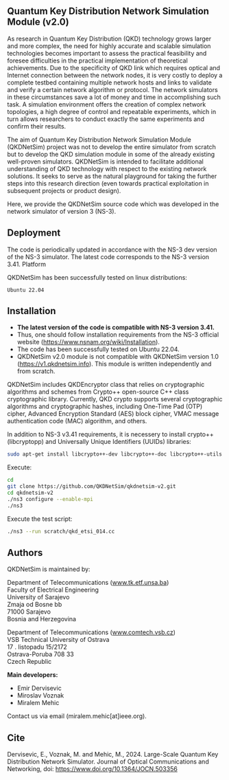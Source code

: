 
## Quantum Key Distribution Network Simulation Module (v2.0)

As research in Quantum Key Distribution (QKD) technology grows larger and more complex, the need for highly accurate and scalable simulation technologies becomes important to assess the practical feasibility and foresee difficulties in the practical implementation of theoretical achievements. Due to the specificity of QKD link which requires optical and Internet connection between the network nodes, it is very costly to deploy a complete testbed containing multiple network hosts and links to validate and verify a certain network algorithm or protocol. The network simulators in these circumstances save a lot of money and time in accomplishing such task. A simulation environment offers the creation of complex network topologies, a high degree of control and repeatable experiments, which in turn allows researchers to conduct exactly the same experiments and confirm their results.

The aim of Quantum Key Distribution Network Simulation Module (QKDNetSim) project was not to develop the entire simulator from scratch but to develop the QKD simulation module in some of the already existing well-proven simulators. QKDNetSim is intended to facilitate additional understanding of QKD technology with respect to the existing network solutions. It seeks to serve as the natural playground for taking the further steps into this research direction (even towards practical exploitation in subsequent projects or product design).

Here, we provide the QKDNetSim source code which was developed in the network simulator of version 3 (NS-3). 


## Deployment

The code is periodically updated in accordance with the NS-3 dev version of the NS-3 simulator. The latest code corresponds to the NS-3 version 3.41.
Platform

QKDNetSim has been successfully tested on linux distributions:

    Ubuntu 22.04

## Installation

- **The latest version of the code is compatible with NS-3 version 3.41.**  
- Thus, one should follow installation requirements from the NS-3 official website (https://www.nsnam.org/wiki/Installation).   
- The code has been successfully tested on Ubuntu 22.04. 
- QKDNetSim v2.0 module is not compatible with QKDNetSim version 1.0 (https://v1.qkdnetsim.info). This module is written independently and from scratch.

QKDNetSim includes QKDEncryptor class that relies on cryptographic algorithms and schemes from Crypto++ open-source C++ class cryptographic library. Currently, QKD crypto supports several cryptographic algorithms and cryptographic hashes, including One-Time Pad (OTP) cipher, Advanced Encryption Standard (AES) block cipher, VMAC message authentication code (MAC) algorithm, and others.

In addition to NS-3 v3.41 requirements, it is necessery to install crypto++ (libcryptopp) and Universally Unique Identifiers (UUIDs) libraries:

```bash
sudo apt-get install libcrypto++-dev libcrypto++-doc libcrypto++-utils gnuplot uuid-dev
```

Execute:

```bash
cd  
git clone https://github.com/QKDNetSim/qkdnetsim-v2.git
cd qkdnetsim-v2
./ns3 configure --enable-mpi
./ns3 
```

Execute the test script:

```bash
./ns3 --run scratch/qkd_etsi_014.cc
```
 


## Authors

QKDNetSim is maintained by:

Department of Telecommunications (www.tk.etf.unsa.ba)  
Faculty of Electrical Engineering  
University of Sarajevo  
Zmaja od Bosne bb  
71000 Sarajevo  
Bosnia and Herzegovina  

Department of Telecommunications (www.comtech.vsb.cz)  
VSB Technical University of Ostrava  
17 . listopadu 15/2172  
Ostrava-Poruba 708 33  
Czech Republic  

**Main developers:**

- Emir Dervisevic
- Miroslav Voznak
- Miralem Mehic

Contact us via email (miralem.mehic[at]ieee.org).

## Cite 

Dervisevic, E., Voznak, M. and Mehic, M., 2024. Large-Scale Quantum Key Distribution Network Simulator. Journal of Optical Communications and Networking, doi: https://www.doi.org/10.1364/JOCN.503356
